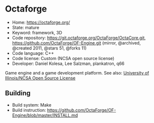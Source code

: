 # Octaforge

- Home: https://octaforge.org/
- State: mature
- Keyword: framework, 3D
- Code repository: https://git.octaforge.org/OctaForge/OctaCore.git, https://github.com/OctaForge/OF-Engine.git (mirror, @archived, @created 2011, @stars 51, @forks 11)
- Code language: C++
- Code license: Custom (NCSA open source license)
- Developer: Daniel Kolesa, Lee Salzman, plankatron, q66

Game engine and a game development platform.
See also:
[University of Illinois/NCSA Open Source License](https://github.com/OctaForge/OF-Engine/blob/master/COPYING.md)

## Building

- Build system: Make
- Build instruction: https://github.com/OctaForge/OF-Engine/blob/master/INSTALL.md
